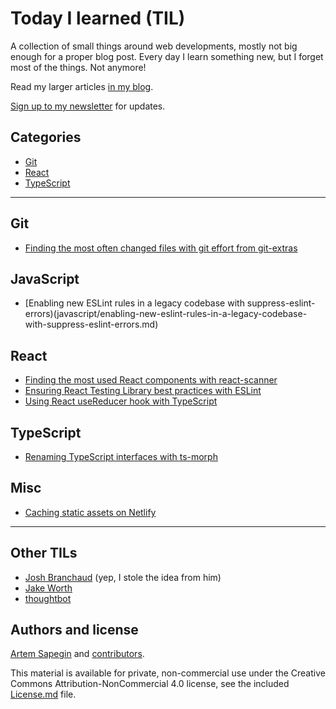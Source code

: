 # Today I learned (TIL)

A collection of small things around web developments, mostly not big enough for a proper blog post. Every day I learn something new, but I forget most of the things. Not anymore!

Read my larger articles [in my blog](https://blog.sapegin.me/).

[Sign up to my newsletter](https://tinyletter.com/sapegin) for updates.

## Categories

- [Git](#git)
- [React](#react)
- [TypeScript](#typescript)

---

## Git

- [Finding the most often changed files with git effort from git-extras](git/finding-the-most-often-changed-files-with-git-effort-from-git-extras.md)

## JavaScript

- [Enabling new ESLint rules in a legacy codebase with suppress-eslint-errors)(javascript/enabling-new-eslint-rules-in-a-legacy-codebase-with-suppress-eslint-errors.md)

## React

- [Finding the most used React components with react-scanner](react/finding-the-most-used-react-components-with-react-scanner.md)
- [Ensuring React Testing Library best practices with ESLint](react/ensuring-react-testing-library-best-practices-with-eslint.md)
- [Using React useReducer hook with TypeScript](react/using-react-usereducer-hook-with-typescript.md)

## TypeScript

- [Renaming TypeScript interfaces with ts-morph](typescript/renaming-typescript-interfaces-with-ts-morph.md)

## Misc

- [Caching static assets on Netlify](misc/caching-static-assets-on-netlify.md)

---

## Other TILs

- [Josh Branchaud](https://github.com/jbranchaud/til) (yep, I stole the idea from him)
- [Jake Worth](https://github.com/jwworth/til)
- [thoughtbot](https://github.com/thoughtbot/til)

## Authors and license

[Artem Sapegin](https://sapegin.me) and [contributors](https://github.com/sapegin/til/graphs/contributors).

This material is available for private, non-commercial use under the Creative Commons Attribution-NonCommercial 4.0 license, see the included [License.md](License.md) file.
